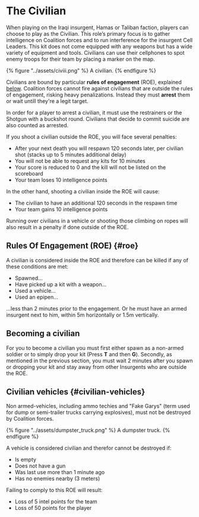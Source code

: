 # The Civilian

When playing on the Iraqi insurgent, Hamas or Taliban faction, players can choose to play as the Civilian. This role’s primary focus is to gather intelligence on Coalition forces and to run interference for the insurgent Cell Leaders. This kit does not come equipped with any weapons but has a wide variety of equipment and tools. Civilians can use their cellphones to spot enemy troops for their team by placing a marker on the map.

{% figure "../assets/civiii.png" %}
A civilian.
{% endfigure %}

Civilians are bound by particular **rules of engagement** \(ROE\), explained [below](the_civilian.md#roe). Coalition forces cannot fire against civilians that are outside the rules of engagement, risking heavy penalizations. Instead they must **arrest** them or wait untill they're a legit target.

In order for a player to arrest a civilian, it must use the restrainers or the Shotgun with a buckshot round. Civilians that decide to commit suicide are also counted as arrested.

If you shoot a civilian outside the ROE, you will face several penalties:

* After your next death you will respawn 120 seconds later, per civilian shot \(stacks up to 5 minutes additional delay\)
* You will not be able to request any kits for 10 minutes
* Your score is reduced to 0 and the kill will not be listed on the scoreboard
* Your team loses 10 intelligence points

In the other hand, shooting a civilian inside the ROE will cause:

* The civilian to have an additional 120 seconds in the respawn time
* Your team gains 10 intelligence points

Running over civilians in a vehicle or shooting those climbing on ropes will also result in a penalty if done outside of the ROE.

## Rules Of Engagement \(ROE\) {#roe}

A civilian is considered inside the ROE and therefore can be killed if any of these conditions are met:

* Spawned...
* Have picked up a kit with a weapon...
* Used a vehicle...
* Used an epipen...

...less than 2 minutes prior to the engagement. Or he must have an armed insurgent next to him, within 5m horizontally or 1.5m vertically.

## Becoming a civilian

For you to become a civilian you must first either spawn as a non-armed soldier or to simply drop your kit \(Press **T** and then **G**\). Secondly, as mentioned in the previous section, you must wait 2 minutes after you spawn or dropping your kit and stay away from other Insurgents who are outside the ROE.

## Civilian vehicles {#civilian-vehicles}

Non armed-vehicles, including ammo techies and "Fake Garys" \(term used for dump or semi-trailer trucks carrying explosives\), must not be destroyed by Coalition forces.

{% figure "../assets/dumpster_truck.png" %}
A dumpster truck.
{% endfigure %}

A vehicle is considered civilian and therefor cannot be destroyed if:

* Is empty
* Does not have a gun
* Was last use more than 1 minute ago
* Has no enemies nearby \(3 meters\)

Failing to comply to this ROE will result:

* Loss of 5 intel points for the team
* Loss of 50 points for the player

